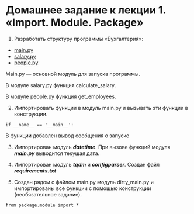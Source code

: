# Домашнее задание к лекции 1. «Import. Module. Package»

1. Разработать структуру программы «Бухгалтерия»:
* [main.py](main.py)
* [salary.py](application%2Fsalary.py)
* [people.py](application%2Fdb%2Fpeople.py)

Main.py — основной модуль для запуска программы.

В модуле salary.py функция calculate_salary.

В модуле people.py функция get_employees.

2. Импортировать функции в модуль main.py и вызывать эти функции в конструкции.

```
if __name__ == '__main__':
```
В функции добавлен вывод сообщения о запуске

3. Импортирован модуль ***datetime***. При вызове функций модуля ***main.py*** выводится текущая дата.

4. Импортирован модуль ***tqdm*** и ***configparser***. Создан файл ***requirements.txt***

5. Создан рядом с файлом main.py модуль dirty_main.py и импортированы
все функции с помощью конструкции (необязательное задание).

```
from package.module import *
```